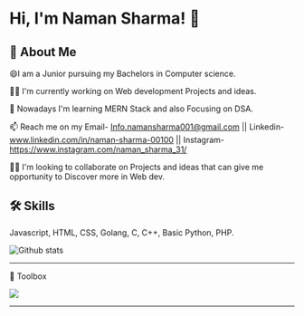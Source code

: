 
# Hi, I'm Naman Sharma! 👋


## 🚀 About Me


😄I am a Junior pursuing my Bachelors in Computer science.

👩‍💻 I'm currently working on Web development Projects and ideas.

🧠 Nowadays I'm learning MERN Stack and also Focusing on DSA.

📫 Reach me on my Email- Info.namansharma001@gmail.com || Linkedin- www.linkedin.com/in/naman-sharma-00100 || Instagram- https://www.instagram.com/naman_sharma_31/ 

👯‍♀️ I'm looking to collaborate on Projects and ideas that can give me opportunity to Discover more in Web dev.
## 🛠 Skills
Javascript, HTML, CSS, Golang,
C, C++, Basic Python, PHP.

![Github stats](https://github-readme-stats.vercel.app/api?username=Naman-sharma00100)

---

🧰 Toolbox

<img src="https://cdn.jsdelivr.net/gh/devicons/devicon/icons/javascript/javascript-plain.svg" />

---


